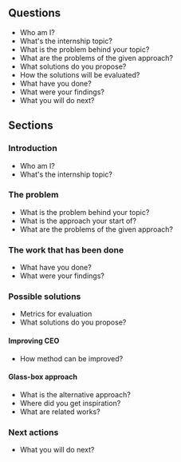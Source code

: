 
## Questions
- Who am I?
- What's the internship topic?
- What is the problem behind your topic?
- What are the problems of the given approach?
- What solutions do you propose?
- How the solutions will be evaluated?
- What have you done?
- What were your findings?
- What you will do next?


## Sections

### Introduction
- Who am I?
- What's the internship topic?

### The problem
- What is the problem behind your topic?
- What is the approach your start of?
- What are the problems of the given approach?

### The work that has been done
- What have you done?
- What were your findings?

### Possible solutions
- Metrics for evaluation
- What solutions do you propose?

#### Improving CEO
- How method can be improved?

#### Glass-box approach
- What is the alternative approach?
- Where did you get inspiration?
- What are related works?

### Next actions 
- What you will do next?

